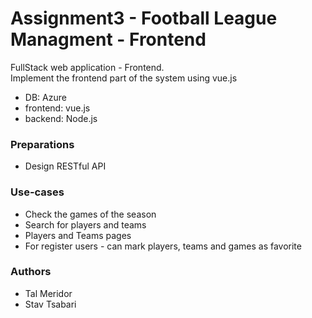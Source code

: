 # Assignment3 - Football League Managment - Frontend
FullStack web application - Frontend. </br>
Implement the frontend part of the system using vue.js

- DB: Azure
- frontend: vue.js
- backend: Node.js

### Preparations
- Design RESTful API

### Use-cases
- Check the games of the season
- Search for players and teams
- Players and Teams pages
- For register users - can mark players, teams and games as favorite

### Authors
- Tal Meridor
- Stav Tsabari

